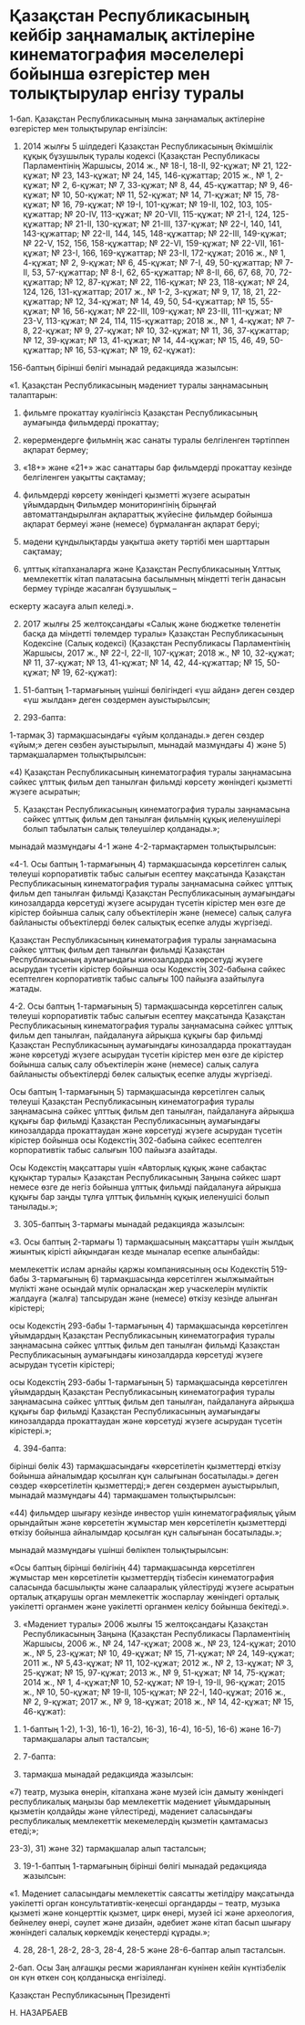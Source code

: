 # Қазақстан Республикасының кейбір заңнамалық актілеріне кинематография мәселелері бойынша өзгерістер  мен толықтырулар енгізу туралы

1-бап. Қазақстан Республикасының мына заңнамалық актілеріне өзгерістер мен толықтырулар енгізілсін:

1. 2014 жылғы 5 шілдедегі Қазақстан Республикасының Әкімшілік құқық бұзушылық туралы кодексі (Қазақстан Республикасы Парламентінің Жаршысы, 2014 ж., № 18-I, 18-II, 92-құжат; № 21, 122-құжат; № 23, 143-құжат; № 24, 145, 146-құжаттар; 2015 ж., № 1, 2-құжат; № 2, 6-құжат; № 7, 33-құжат; № 8, 44, 45-құжаттар; № 9, 46-құжат; № 10, 50-құжат; № 11, 52-құжат; № 14, 71-құжат; № 15, 78-құжат; № 16, 79-құжат; № 19-I, 101-құжат; № 19-II, 102, 103, 105-құжаттар; № 20-IV, 113-құжат; № 20-VII, 115-құжат; № 21-I, 124, 125-құжаттар; № 21-II, 130-құжат; № 21-III, 137-құжат; № 22-I, 140, 141, 143-құжаттар; № 22-II, 144, 145, 148-құжаттар; № 22-III, 149-құжат; № 22-V, 152, 156, 158-құжаттар; № 22-VI, 159-құжат; № 22-VII, 161-құжат; № 23-I, 166, 169-құжаттар; № 23-II, 172-құжат; 2016 ж., № 1, 4-құжат; № 2, 9-құжат; № 6, 45-құжат; № 7-I, 49, 50-құжаттар; № 7-II, 53, 57-құжаттар; № 8-I, 62, 65-құжаттар; № 8-II, 66, 67, 68, 70, 72-құжаттар; № 12, 87-құжат; № 22, 116-құжат; № 23, 118-құжат; № 24, 124, 126, 131-құжаттар; 2017 ж., № 1-2, 3-құжат; № 9, 17, 18, 21, 22-құжаттар; № 12, 34-құжат; № 14, 49, 50, 54-құжаттар; № 15, 55-құжат; № 16, 56-құжат; № 22-III, 109-құжат; № 23-III, 111-құжат; № 23-V, 113-құжат; № 24, 114, 115-құжаттар; 2018 ж., № 1, 4-құжат; № 7-8, 22-құжат; № 9, 27-құжат; № 10, 32-құжат; № 11, 36, 37-құжаттар; № 12, 39-құжат; № 13, 41-құжат; № 14, 44-құжат; № 15, 46, 49, 50-құжаттар; № 16, 53-құжат; № 19, 62-құжат):

156-баптың бірінші бөлігі мынадай редакцияда жазылсын:

«1. Қазақстан Республикасының мәдениет туралы заңнамасының талаптарын:

1) фильмге прокаттау куәлігінсіз Қазақстан Республикасының аумағында фильмдерді прокаттау;

2) көрермендерге фильмнің жас санаты туралы белгiленген тәртіппен ақпарат бермеу;

3) «18+» және «21+» жас санаттары бар фильмдерді прокаттау кезінде белгіленген уақытты сақтамау;

4) фильмдерді көрсету жөніндегі қызметті жүзеге асыратын ұйымдардың Фильмдер мониторингінің бірыңғай автоматтандырылған ақпараттық жүйесіне фильмдер бойынша ақпарат бермеуі және (немесе) бұрмаланған ақпарат беруі; 

5) мәдени құндылықтарды уақытша әкету тәртібі мен шарттарын сақтамау;

6) ұлттық кітапханаларға және Қазақстан Республикасының Ұлттық мемлекеттік кітап палатасына басылымның міндетті тегін данасын бермеу түрінде жасалған бұзушылық –

ескерту жасауға алып келеді.».

2. 2017 жылғы 25 желтоқсандағы «Салық және бюджетке төленетін басқа да міндетті төлемдер туралы» Қазақстан Республикасының Кодексіне (Салық кодексі) (Қазақстан Республикасы Парламентінің Жаршысы, 2017 ж., № 22-I, 22-II, 107-құжат; 2018 ж., № 10, 32-құжат; № 11, 37-құжат; № 13, 41-құжат; № 14, 42, 44-құжаттар; № 15, 50-құжат; № 19, 62-құжат):

1) 51-баптың 1-тармағының үшінші бөлігіндегі «үш айдан» деген сөздер «үш жылдан» деген сөздермен ауыстырылсын;

2) 293-бапта:

1-тармақ 3) тармақшасындағы «ұйым қолданады.» деген сөздер «ұйым;» деген сөзбен ауыстырылып, мынадай мазмұндағы 4) және 5) тармақшалармен толықтырылсын:

«4) Қазақстан Республикасының кинематография туралы заңнамасына сәйкес ұлттық фильм деп танылған фильмді көрсету жөніндегі қызметті жүзеге асыратын; 

5) Қазақстан Республикасының кинематография туралы заңнамасына сәйкес ұлттық фильм деп танылған фильмнің құқық иеленушілері болып табылатын салық төлеушілер қолданады.»;

мынадай мазмұндағы 4-1 және 4-2-тармақтармен толықтырылсын:

«4-1. Осы баптың 1-тармағының 4) тармақшасында көрсетілген салық төлеуші корпоративтік табыс салығын есептеу мақсатында Қазақстан Республикасының кинематография туралы заңнамасына сәйкес ұлттық фильм деп танылған фильмді Қазақстан Республикасының аумағындағы кинозалдарда көрсетуді жүзеге асырудан түсетін кірістер мен өзге де кірістер бойынша салық салу объектілерін және (немесе) салық салуға байланысты объектілерді бөлек салықтық есепке алуды жүргізеді.

Қазақстан Республикасының кинематография туралы заңнамасына сәйкес ұлттық фильм деп танылған фильмді Қазақстан Республикасының аумағындағы кинозалдарда көрсетуді жүзеге асырудан түсетін кірістер бойынша осы Кодекстің 302-бабына сәйкес есептелген корпоративтік табыс салығы 100 пайызға азайтылуға жатады.

4-2. Осы баптың 1-тармағының 5) тармақшасында көрсетілген салық төлеуші корпоративтік табыс салығын есептеу мақсатында Қазақстан Республикасының кинематография туралы заңнамасына сәйкес ұлттық фильм деп танылған, пайдалануға айрықша құқығы бар фильмді Қазақстан Республикасының аумағындағы кинозалдарда прокаттаудан және көрсетуді жүзеге асырудан түсетін кірістер мен өзге де кірістер бойынша салық салу объектілерін және (немесе) салық салуға байланысты объектілерді бөлек салықтық есепке алуды жүргізеді.

Осы баптың 1-тармағының 5) тармақшасында көрсетілген салық төлеуші Қазақстан Республикасының кинематография туралы заңнамасына сәйкес ұлттық фильм деп танылған, пайдалануға айрықша құқығы бар фильмді Қазақстан Республикасының аумағындағы кинозалдарда прокаттаудан және көрсетуді жүзеге асырудан түсетін кірістер бойынша осы Кодекстің 302-бабына сәйкес есептелген корпоративтік табыс салығын 100 пайызға азайтады.

Осы Кодекстің мақсаттары үшін «Авторлық құқық және сабақтас құқықтар туралы» Қазақстан Республикасының Заңына сәйкес шарт немесе өзге де негіз бойынша ұлттық фильмді пайдалануға айрықша құқығы бар заңды тұлға ұлттық фильмнің құқық иеленушісі болып танылады.»;

3) 305-баптың 3-тармағы мынадай редакцияда жазылсын:

«3. Осы баптың 2-тармағы 1) тармақшасының мақсаттары үшін жылдық жиынтық кірісті айқындаған кезде мыналар есепке алынбайды:

мемлекеттік ислам арнайы қаржы компаниясының осы Кодекстің 519-бабы 3-тармағының 6) тармақшасында көрсетілген жылжымайтын мүлікті және осындай мүлік орналасқан жер учаскелерін мүліктік жалдауға (жалға) тапсырудан және (немесе) өткізу кезінде алынған кірістері;

осы Кодекстің 293-бабы 1-тармағының 4) тармақшасында көрсетілген ұйымдардың Қазақстан Республикасының кинематография туралы заңнамасына сәйкес ұлттық фильм деп танылған фильмді Қазақстан Республикасының аумағындағы кинозалдарда көрсетуді жүзеге асырудан түсетін кірістері;

осы Кодекстің 293-бабы 1-тармағының 5) тармақшасында көрсетілген ұйымдардың Қазақстан Республикасының кинематография туралы заңнамасына сәйкес ұлттық фильм деп танылған, пайдалануға айрықша құқығы бар фильмді Қазақстан Республикасының аумағындағы кинозалдарда прокаттаудан және көрсетуді жүзеге асырудан түсетін кірістері.»;

4) 394-бапта:

бірінші бөлік 43) тармақшасындағы «көрсетілетін қызметтерді өткізу бойынша айналымдар қосылған құн салығынан босатылады.» деген сөздер «көрсетілетін қызметтерді;» деген сөздермен ауыстырылып, мынадай мазмұндағы 44) тармақшамен толықтырылсын:

«44) фильмдер шығару кезінде инвестор үшін кинематографиялық ұйым орындайтын және көрсететін жұмыстар мен көрсетілетін қызметтерді өткізу бойынша айналымдар қосылған құн салығынан босатылады.»;

мынадай мазмұндағы үшінші бөлікпен толықтырылсын:

«Осы баптың бірінші бөлігінің 44) тармақшасында көрсетілген жұмыстар мен көрсетілетін қызметтердің тізбесін кинематография саласында басшылықты және салааралық үйлестіруді жүзеге асыратын орталық атқарушы орган мемлекеттік жоспарлау жөніндегі орталық уәкілетті органмен және уәкілетті органмен келісу бойынша бекітеді.».

3. «Мәдениет туралы» 2006 жылғы 15 желтоқсандағы Қазақстан Республикасының Заңына (Қазақстан Республикасы Парламентінің Жаршысы, 2006 ж., № 24, 147-құжат; 2008 ж., № 23, 124-құжат; 2010 ж., № 5, 23-құжат; № 10, 49-құжат; № 15, 71-құжат; № 24, 149-құжат; 2011 ж., № 5,43-құжат; № 11, 102-құжат; 2012 ж., № 2, 13-құжат; № 3, 25-құжат; № 15, 97-құжат; 2013 ж., № 9, 51-құжат; № 14, 75-құжат; 2014 ж., № 1, 4-құжат;№ 10, 52-құжат; № 19-I, 19-II, 96-құжат; 2015 ж., № 10, 50-құжат; № 19-II, 105-құжат; № 22-І, 140-құжат; 2016 ж., № 2, 9-құжат; 2017 ж., № 9, 18-құжат; 2018 ж., № 14, 42-құжат; № 15, 46-құжат):

1) 1-баптың 1-2), 1-3), 16-1), 16-2), 16-3), 16-4), 16-5), 16-6) және 16-7) тармақшалары алып тасталсын;

2) 7-бапта:

7) тармақша мынадай редакцияда жазылсын: 

«7) театр, музыка өнерін, кітапхана және музей ісін дамыту жөніндегі республикалық маңызы бар мемлекеттік мәдениет ұйымдарының қызметін қолдайды және үйлестіреді, мәдениет саласындағы республикалық мемлекеттік мекемелердің қызметін қамтамасыз етеді;»; 

23-3), 31) және 32) тармақшалар алып тасталсын;

3) 19-1-баптың 1-тармағының бірінші бөлігі мынадай редакцияда жазылсын:

«1. Мәдениет саласындағы мемлекеттік саясатты жетілдіру мақсатында уәкілетті орган консультативтік-кеңесші органдарды – театр, музыка қызметі және концерттік қызмет, цирк өнері, музей ісі және археология, бейнелеу өнері, сәулет және дизайн, әдебиет және кітап басып шығару жөніндегі салалық көркемдік кеңестерді құрады.»;

4) 28, 28-1, 28-2, 28-3, 28-4, 28-5 және 28-6-баптар алып тасталсын.

2-бап. Осы Заң алғашқы ресми жарияланған күнінен кейін күнтізбелік он күн өткен соң қолданысқа енгізіледі.

Қазақстан Республикасының Президенті

Н. НАЗАРБАЕВ

